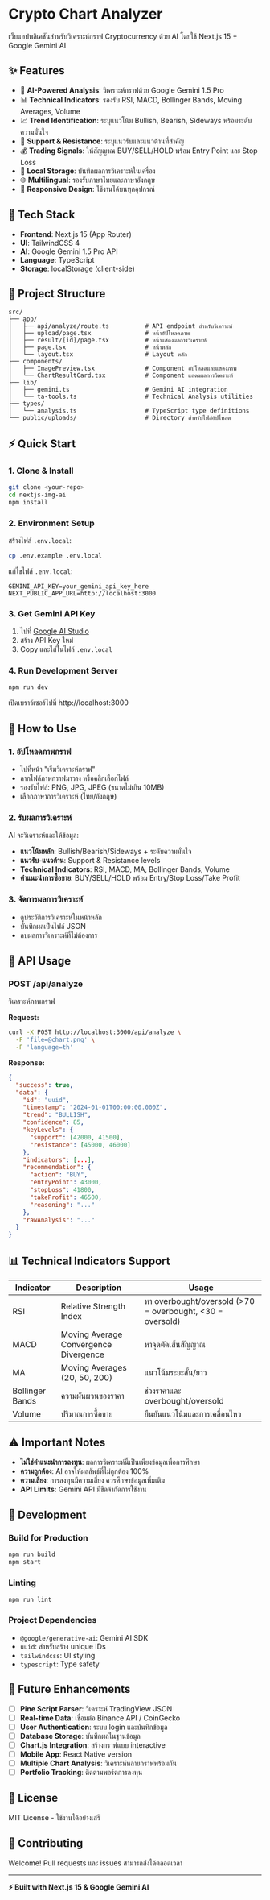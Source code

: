 # Crypto Chart Analyzer

เว็บแอปพลิเคชันสำหรับวิเคราะห์กราฟ Cryptocurrency ด้วย AI โดยใช้ Next.js 15 + Google Gemini AI

## ✨ Features

- 🤖 **AI-Powered Analysis**: วิเคราะห์กราฟด้วย Google Gemini 1.5 Pro
- 📊 **Technical Indicators**: รองรับ RSI, MACD, Bollinger Bands, Moving Averages, Volume
- 📈 **Trend Identification**: ระบุแนวโน้ม Bullish, Bearish, Sideways พร้อมระดับความมั่นใจ
- 🎯 **Support & Resistance**: ระบุแนวรับและแนวต้านที่สำคัญ
- 💰 **Trading Signals**: ให้สัญญาณ BUY/SELL/HOLD พร้อม Entry Point และ Stop Loss
- 💾 **Local Storage**: บันทึกผลการวิเคราะห์ในเครื่อง
- 🌐 **Multilingual**: รองรับภาษาไทยและภาษาอังกฤษ
- 📱 **Responsive Design**: ใช้งานได้บนทุกอุปกรณ์

## 🚀 Tech Stack

- **Frontend**: Next.js 15 (App Router)
- **UI**: TailwindCSS 4
- **AI**: Google Gemini 1.5 Pro API
- **Language**: TypeScript
- **Storage**: localStorage (client-side)

## 📁 Project Structure

```
src/
├── app/
│   ├── api/analyze/route.ts          # API endpoint สำหรับวิเคราะห์
│   ├── upload/page.tsx               # หน้าอัปโหลดภาพ
│   ├── result/[id]/page.tsx          # หน้าแสดงผลการวิเคราะห์
│   ├── page.tsx                      # หน้าหลัก
│   └── layout.tsx                    # Layout หลัก
├── components/
│   ├── ImagePreview.tsx              # Component อัปโหลดและแสดงภาพ
│   └── ChartResultCard.tsx           # Component แสดงผลการวิเคราะห์
├── lib/
│   ├── gemini.ts                     # Gemini AI integration
│   └── ta-tools.ts                   # Technical Analysis utilities
├── types/
│   └── analysis.ts                   # TypeScript type definitions
└── public/uploads/                   # Directory สำหรับไฟล์อัปโหลด
```

## ⚡ Quick Start

### 1. Clone & Install

```bash
git clone <your-repo>
cd nextjs-img-ai
npm install
```

### 2. Environment Setup

สร้างไฟล์ `.env.local`:

```bash
cp .env.example .env.local
```

แก้ไขไฟล์ `.env.local`:

```env
GEMINI_API_KEY=your_gemini_api_key_here
NEXT_PUBLIC_APP_URL=http://localhost:3000
```

### 3. Get Gemini API Key

1. ไปที่ [Google AI Studio](https://aistudio.google.com/app/apikey)
2. สร้าง API Key ใหม่
3. Copy และใส่ในไฟล์ `.env.local`

### 4. Run Development Server

```bash
npm run dev
```

เปิดเบราว์เซอร์ไปที่ http://localhost:3000

## 📖 How to Use

### 1. อัปโหลดภาพกราฟ

- ไปที่หน้า "เริ่มวิเคราะห์กราฟ"
- ลากไฟล์ภาพกราฟมาวาง หรือคลิกเลือกไฟล์
- รองรับไฟล์: PNG, JPG, JPEG (ขนาดไม่เกิน 10MB)
- เลือกภาษาการวิเคราะห์ (ไทย/อังกฤษ)

### 2. รับผลการวิเคราะห์

AI จะวิเคราะห์และให้ข้อมูล:

- **แนวโน้มหลัก**: Bullish/Bearish/Sideways + ระดับความมั่นใจ
- **แนวรับ-แนวต้าน**: Support & Resistance levels
- **Technical Indicators**: RSI, MACD, MA, Bollinger Bands, Volume
- **คำแนะนำการซื้อขาย**: BUY/SELL/HOLD พร้อม Entry/Stop Loss/Take Profit

### 3. จัดการผลการวิเคราะห์

- ดูประวัติการวิเคราะห์ในหน้าหลัก
- บันทึกผลเป็นไฟล์ JSON
- ลบผลการวิเคราะห์ที่ไม่ต้องการ

## 🔧 API Usage

### POST /api/analyze

วิเคราะห์ภาพกราฟ

**Request:**
```bash
curl -X POST http://localhost:3000/api/analyze \
  -F 'file=@chart.png' \
  -F 'language=th'
```

**Response:**
```json
{
  "success": true,
  "data": {
    "id": "uuid",
    "timestamp": "2024-01-01T00:00:00.000Z",
    "trend": "BULLISH",
    "confidence": 85,
    "keyLevels": {
      "support": [42000, 41500],
      "resistance": [45000, 46000]
    },
    "indicators": [...],
    "recommendation": {
      "action": "BUY",
      "entryPoint": 43000,
      "stopLoss": 41800,
      "takeProfit": 46500,
      "reasoning": "..."
    },
    "rawAnalysis": "..."
  }
}
```

## 📊 Technical Indicators Support

| Indicator | Description | Usage |
|-----------|-------------|-------|
| RSI | Relative Strength Index | หา overbought/oversold (>70 = overbought, <30 = oversold) |
| MACD | Moving Average Convergence Divergence | หาจุดตัดเส้นสัญญาณ |
| MA | Moving Averages (20, 50, 200) | แนวโน้มระยะสั้น/ยาว |
| Bollinger Bands | ความผันผวนของราคา | ช่วงราคาและ overbought/oversold |
| Volume | ปริมาณการซื้อขาย | ยืนยันแนวโน้มและการเคลื่อนไหว |

## ⚠️ Important Notes

- **ไม่ใช่คำแนะนำการลงทุน**: ผลการวิเคราะห์นี้เป็นเพียงข้อมูลเพื่อการศึกษา
- **ความถูกต้อง**: AI อาจให้ผลลัพธ์ที่ไม่ถูกต้อง 100%
- **ความเสี่ยง**: การลงทุนมีความเสี่ยง ควรศึกษาข้อมูลเพิ่มเติม
- **API Limits**: Gemini API มีขีดจำกัดการใช้งาน

## 🔄 Development

### Build for Production

```bash
npm run build
npm start
```

### Linting

```bash
npm run lint
```

### Project Dependencies

- `@google/generative-ai`: Gemini AI SDK
- `uuid`: สำหรับสร้าง unique IDs
- `tailwindcss`: UI styling
- `typescript`: Type safety

## 🚀 Future Enhancements

- [ ] **Pine Script Parser**: วิเคราะห์ TradingView JSON
- [ ] **Real-time Data**: เชื่อมต่อ Binance API / CoinGecko
- [ ] **User Authentication**: ระบบ login และบันทึกข้อมูล
- [ ] **Database Storage**: บันทึกผลในฐานข้อมูล
- [ ] **Chart.js Integration**: สร้างกราฟแบบ interactive
- [ ] **Mobile App**: React Native version
- [ ] **Multiple Chart Analysis**: วิเคราะห์หลายกราฟพร้อมกัน
- [ ] **Portfolio Tracking**: ติดตามพอร์ตการลงทุน

## 📄 License

MIT License - ใช้งานได้อย่างเสรี

## 🤝 Contributing

Welcome! Pull requests และ issues สามารถส่งได้ตลอดเวลา

---

**⚡ Built with Next.js 15 & Google Gemini AI**